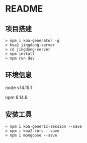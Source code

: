 # README

## 项目搭建

```shell
> npm i koa-generator -g
> koa2 jingdong-server
> cd jingdong-server
> npm install
> npm run dev
```

## 环境信息

node v14.15.1

npm 6.14.8

## 安装工具

```shell
> npm i koa-generic-session --save
> npm i koa2-cors --save
> npm i mongoose --save
```